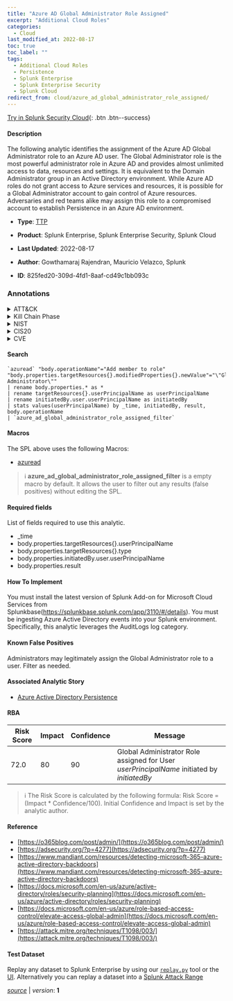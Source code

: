 ```yaml
---
title: "Azure AD Global Administrator Role Assigned"
excerpt: "Additional Cloud Roles"
categories:
  - Cloud
last_modified_at: 2022-08-17
toc: true
toc_label: ""
tags:
  - Additional Cloud Roles
  - Persistence
  - Splunk Enterprise
  - Splunk Enterprise Security
  - Splunk Cloud
redirect_from: cloud/azure_ad_global_administrator_role_assigned/
---
```




[Try in Splunk Security Cloud](https://www.splunk.com/en_us/cyber-security.html){: .btn .btn--success}

#### Description

The following analytic identifies the assignment of the Azure AD Global Administrator role to an Azure AD user. The Global Administrator role is the most powerful administrator role in Azure AD and provides almost unlimited access to data, resources and settings. It is equivalent to the Domain Administrator group in an Active Directory environment. While Azure AD roles do not grant access to Azure services and resources, it is possible for a Global Administrator account to gain control of Azure resources. Adversaries and red teams alike may assign this role to a compromised account to establish Persistence in an Azure AD environment.

- **Type**: [TTP](https://github.com/splunk/security_content/wiki/Detection-Analytic-Types)
- **Product**: Splunk Enterprise, Splunk Enterprise Security, Splunk Cloud

- **Last Updated**: 2022-08-17
- **Author**: Gowthamaraj Rajendran, Mauricio Velazco, Splunk
- **ID**: 825fed20-309d-4fd1-8aaf-cd49c1bb093c

### Annotations
<details>
  <summary>ATT&CK</summary>

<div markdown="1">

#### [ATT&CK](https://attack.mitre.org/)

| ID          | Technique   | Tactic         |
| ----------- | ----------- |--------------- |
| [T1098.003](https://attack.mitre.org/techniques/T1098/003/) | Additional Cloud Roles | Persistence |

</div>
</details>


<details>
  <summary>Kill Chain Phase</summary>

<div markdown="1">

* Installation


</div>
</details>


<details>
  <summary>NIST</summary>

<div markdown="1">

* DE.CM



</div>
</details>

<details>
  <summary>CIS20</summary>

<div markdown="1">

* CIS 10



</div>
</details>

<details>
  <summary>CVE</summary>

<div markdown="1">


</div>
</details>


#### Search

```
`azuread` "body.operationName"="Add member to role"  "body.properties.targetResources{}.modifiedProperties{}.newValue"="\"Global Administrator\"" 
| rename body.properties.* as * 
| rename targetResources{}.userPrincipalName as userPrincipalName 
| rename initiatedBy.user.userPrincipalName as initiatedBy 
| stats values(userPrincipalName) by _time, initiatedBy, result, body.operationName 
| `azure_ad_global_administrator_role_assigned_filter`
```

#### Macros
The SPL above uses the following Macros:
* [azuread](https://github.com/splunk/security_content/blob/develop/macros/azuread.yml)

> :information_source:
> **azure_ad_global_administrator_role_assigned_filter** is a empty macro by default. It allows the user to filter out any results (false positives) without editing the SPL.



#### Required fields
List of fields required to use this analytic.
* _time
* body.properties.targetResources{}.userPrincipalName
* body.properties.targetResources{}.type
* body.properties.initiatedBy.user.userPrincipalName
* body.properties.result



#### How To Implement
You must install the latest version of Splunk Add-on for Microsoft Cloud Services from Splunkbase(https://splunkbase.splunk.com/app/3110/#/details). You must be ingesting Azure Active Directory events into your Splunk environment. Specifically, this analytic leverages the AuditLogs log category.
#### Known False Positives
Administrators may legitimately assign the Global Administrator role to a user. Filter as needed.

#### Associated Analytic Story
* [Azure Active Directory Persistence](/stories/azure_active_directory_persistence)




#### RBA

| Risk Score  | Impact      | Confidence   | Message      |
| ----------- | ----------- |--------------|--------------|
| 72.0 | 80 | 90 | Global Administrator Role assigned for User $userPrincipalName$ initiated by $initiatedBy$ |


> :information_source:
> The Risk Score is calculated by the following formula: Risk Score = (Impact * Confidence/100). Initial Confidence and Impact is set by the analytic author.


#### Reference

* [https://o365blog.com/post/admin/](https://o365blog.com/post/admin/)
* [https://adsecurity.org/?p=4277](https://adsecurity.org/?p=4277)
* [https://www.mandiant.com/resources/detecting-microsoft-365-azure-active-directory-backdoors](https://www.mandiant.com/resources/detecting-microsoft-365-azure-active-directory-backdoors)
* [https://docs.microsoft.com/en-us/azure/active-directory/roles/security-planning](https://docs.microsoft.com/en-us/azure/active-directory/roles/security-planning)
* [https://docs.microsoft.com/en-us/azure/role-based-access-control/elevate-access-global-admin](https://docs.microsoft.com/en-us/azure/role-based-access-control/elevate-access-global-admin)
* [https://attack.mitre.org/techniques/T1098/003/](https://attack.mitre.org/techniques/T1098/003/)



#### Test Dataset
Replay any dataset to Splunk Enterprise by using our [`replay.py`](https://github.com/splunk/attack_data#using-replaypy) tool or the [UI](https://github.com/splunk/attack_data#using-ui).
Alternatively you can replay a dataset into a [Splunk Attack Range](https://github.com/splunk/attack_range#replay-dumps-into-attack-range-splunk-server)




[*source*](https://github.com/splunk/security_content/tree/develop/detections/cloud/azure_ad_global_administrator_role_assigned.yml) \| *version*: **1**
